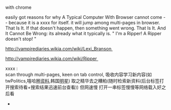 
with chrome

easily got reasons for why A Typical Computer With Browser cannot come -- because it is a xxxx for itself. it will jump among multi-pages in browser. That Is It. If that doesn't happen, then something went wrong. That Is It. And It Cannot Be Wrong: its already what it typically is. " I'm a Ripper! A Ripper doesn't stop! " 

http://vampirediaries.wikia.com/wiki/Lexi_Branson 

http://vampirediaries.wikia.com/wiki/Ripper 

xxxx : <br>scan through multi-pages, keen on tab control, 吸收内容学习新内容(如twPolitics,嘻哈圈[资](http://www.sohu.com/a/157651024_656170#让别人感觉自己在-这个不严重阿)[料](https://www.zhihu.com/question/63341690/answer/211243270#人们为什么表现得喜欢他-二手资料),韩国[明](https://www.zhihu.com/question/27145087#人们为什么表现得夸赞他-可以看电影阿学习拍电影)[星](https://www.zhihu.com/question/22937005#人们为什么表现得喜欢他-可以看电影阿学习拍电影)) 取之精华去之糟粕(随时检索新资料(后台标签打开搜索待看+搜索结果迅速前台查看)) 但网速慢 打开一串标签慢慢等网络载入好之后看 


-
